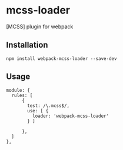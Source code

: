 # mcss-loader
[MCSS] plugin for webpack

## Installation
```
npm install webpack-mcss-loader --save-dev
```

## Usage
```
module: {
  rules: [
      {
        test: /\.mcss$/,
        use: [ {
          loader: 'webpack-mcss-loader'
        } ]

      },
  ]
},
```
